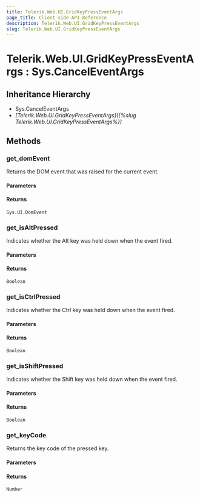 ```yaml
---
title: Telerik.Web.UI.GridKeyPressEventArgs
page_title: Client-side API Reference
description: Telerik.Web.UI.GridKeyPressEventArgs
slug: Telerik.Web.UI.GridKeyPressEventArgs
---
```


# Telerik.Web.UI.GridKeyPressEventArgs : Sys.CancelEventArgs 

## Inheritance Hierarchy

* Sys.CancelEventArgs
* *[Telerik.Web.UI.GridKeyPressEventArgs]({%slug Telerik.Web.UI.GridKeyPressEventArgs%})*

## Methods

###  get_domEvent

Returns the DOM event that was raised for the current event.

#### Parameters

#### Returns

`Sys.UI.DomEvent` 

###  get_isAltPressed

Indicates whether the Alt key was held down when the event fired.

#### Parameters

#### Returns

`Boolean` 

###  get_isCtrlPressed

Indicates whether the Ctrl key was held down when the event fired.

#### Parameters

#### Returns

`Boolean` 

###  get_isShiftPressed

Indicates whether the Shift key was held down when the event fired.

#### Parameters

#### Returns

`Boolean` 

###  get_keyCode

Returns the key code of the pressed key.

#### Parameters

#### Returns

`Number` 


